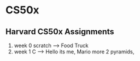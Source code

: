 # CS50x
Harvard CS50x Assignments
---

1. week 0  scratch --> Food Truck
2. week 1  C --> Hello its me, Mario more 2 pyramids, 
